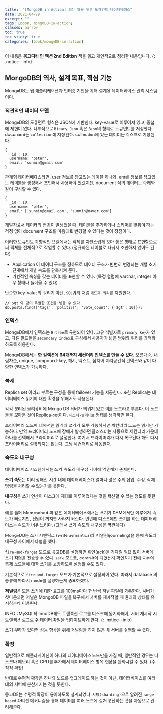 ```yaml
---
title:  "[MongoDB in Action] 최신 웹을 위한 도큐먼트 데이터베이스"
date: 2021-04-29
excerpt: ""
tags: [book, mongoDB-in-action]
classes: narrow
toc: true
toc_sticky: true
categories: [book/mongoDB-in-action]
---
```


이 내용은 **몽고디비 인 액션 2nd Edition** 책을 읽고 개인적으로 정리한 내용입니다.
{: .notice--info}

## MongoDB의 역사, 설계 목표, 핵심 기능

MongoDB는 웹 애플리케이션과 인터넷 기반을 위해 설계된 데이터베이스 관리 시스템이다.

### 직관적인 데이터 모델

MongoDB의 도큐먼트 형식은 JSON에 기반한다. key-value로 이루어져 있고, 중첩에 제한이 없다. 내부적으로 `Binary Json` 혹은 `Bson`의 형태로 도큐먼트를 저장한다. document는 `collection`에 저장된다. collection에 있는 데이터는 디스크로 저장된다.

```
{
  _id : 10,
  username: 'peter',
  email: 'sunmin@gmail.com'
}
```

관계형 데이터베이스라면, user 정보를 담고있는 테이블 하나와, email 정보를 담고있는 테이블을 생성해서 조인해서 사용해야 했겠지만, document 식의 데이터는 아래와 같이 구성할 수 있다.

```
{
  _id : 10,
  username: 'peter',
  email: ['sunmin@gmail.com', 'sunmin@naver.com']
}
```

개발자로서 데이터의 변경이 발생했을 때, 테이블을 추가하거나 스키마를 맞춰야 하는 걱정 없이 document 구조를 마음대로 변경할 수 있다는 것이 장점이다.

이러한 도큐먼트 지향적인 모델에서는 객체를 자연스럽게 모아 놓은 형태로 표현함으로써 객체를 전체적으로 작업할 수 있다. (정규화된 테이블로 나눠서 조인하지 않아도 된다)
  - Application 이 데이터 구조를 정하므로 데이터 구조가 빈번히 변경되는 개발 초기 단계에서 개발 속도를 단축시켜 준다.
  - 가변적인 속성을 갖는 데이터를 표현할 수 있다. (특정 컬럼에 varchar, integer 아무 형태나 들어올 수 있다)

단순한 key-value의 쿼리가 아닌, `SQL`쿼리 처럼 `애드혹 쿼리`를 지원한다.

```
// $gt 와 같이 특별한 조건을 넣을 수 있다.
db.posts.find({'tags': 'politics', 'vote_count': {'$gt': 10}});
```

### 인덱스

MongoDB에서 인덱스는 `B-tree`로 구현되어 있다. 고유 식별자로 `primary key`가 있고, 다른 필드들을 `secondary index`로 구성해서 사용자가 넓은 범위의 쿼리를 최적화하도록 허용한다.

MongoDB에서는 **한 컬렉션에 64개까지 세컨더리 인덱스를 만들 수 있다.** 오름차순, 내림차순, unique, compound-key, 해시, 텍스트, 심지어 지리공간적 인덱스와 같이 다양한 인덱스가 가능하다.

### 복제

Replica set 이라고 부르는 구성을 통해 failover 기능을 제공한다. 또한 Replica는 데이터베이스 읽기에 대한 확장을 위해서도 사용된다.

각각 분리된 물리장비에 Mongo DB 서버가 띄워져 있고 이를 노드라고 부른다. 이 노드들을 모아둔 것이 Replica-set이다. `마스터-슬레이브` 형태를 생각하면 된다.

프라이머리 노드에 대해서는 읽기와 쓰기가 모두 가능하지만 세컨더리 노드는 읽기만 가능하다. 만약 프라이머리 노드에 장애가 발생하면 클러스터는 자동으로 세컨더리 가운데 하나를 선택해서 프라이머리로 설정한다. 여기서 프라이머리가 다시 복구된다 해도 다시 프라이머리로 설정되지는 않는다. 그냥 세컨더리로 작동한다.


### 속도와 내구성

데이터베이스 시스템에서는 쓰기 속도와 내구성 사이에 역관계가 존재한다.

**쓰기 속도**는 미리 정해진 시간 내에 데이터베이스가 얼마나 많은 수의 삽입, 수정, 삭제 명령을 처리할 수 있는가를 뜻한다.

**내구성**은 쓰기 연산이 디스크에 제대로 이루어졌다는 것을 확신할 수 있는 정도를 뜻한다.

예를 들어 Memcached 와 같은 데이터베이스에서는 쓰기가 RAM에서만 이루어져 속도가 빠르지만, 전원이 꺼지면 사라져 버린다. 반면에 디스크에만 쓰기를 하는 데이터베이스는  속도가 너무 느리다. (그래서 쓰기 속도와 내구성은 역관계다)

MongoDB는 쓰기 시맨틱스 (write semantics)와 저널링(journaling)을 통해 속도와 내구성 사이에서 타협을 했다.

`fire-and-forget` 모드로 몽고DB를 실행하면 확인(ack)을 기다릴 필요 없이 서버에 쓰기 작업을 전송할 수 있다. `safe` 모드로, commit이 되었는지 확인하기 전에 다수의 복제 노드들에 대한 쓰기를 보장하도록 설정할 수도 있다.

기본적으로 `fire-and-forget` 모드가 기본적으로 설정되어 있다. 따라서 database 의 종류에 따라서 mode를 설정하는게 중요하겠다.

**저널링**은 모든 쓰기에 대한 로그를 100ms마다 한 번씩 저널 파일에 기록한다. 서버가 셧다운되면 저널은 MongoDB 파일을 복구해서 서버를 재시작할 때 원래의 상태를 유지하는데 이용된다.

INFO : MySQL의 InnoDB에도 트랜잭션 로그를 디스크에 동기화해서, 서버 재시작 시 트랜잭션 로그로 주 데이터 파일을 업데이트하게 한다.
{: .notice--info}

쓰기 부하가 있다면 성능 향상을 위해 저널링을 하지 않은 채 서버를 실행할 수 있다.

### 확장

일반적으로 애플리케이션이 하나의 데이터베이스 노드만을 가질 때, 일반적인 경우는 디스크나 메모리 혹은 CPU를 추가해서 데이터베이스 병목 현상을 완화시킬 수 있다. (수직적 확장)

반대로 수평적 확장은 하나의 노드를 업그레이드 하는 것이 아닌, 데이터베이스를 여러 대의 서버에 분산시키는 것을 뜻한다.

몽고DB는 수평적 확장이 용이하도록 설계되었다. `샤딩(sharding)`으로 알려진 `range-based` 파티션 메커니즘을 통해 데이터를 여러 노드에 걸쳐 분산하는 것을 자동으로 관리해준다.

